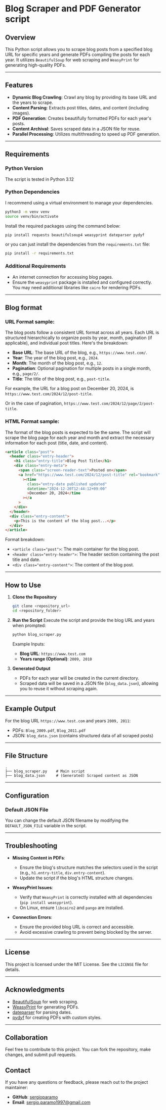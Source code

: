 # Blog Scraper and PDF Generator script

## Overview

This Python script allows you to scrape blog posts from a specified blog URL for specific years and generate PDFs compiling the posts for each year. It utilizes `BeautifulSoup` for web scraping and `WeasyPrint` for generating high-quality PDFs.

---

## Features

- **Dynamic Blog Crawling**: Crawl any blog by providing its base URL and the years to scrape.
- **Content Parsing**: Extracts post titles, dates, and content (including images).
- **PDF Generation**: Creates beautifully formatted PDFs for each year's posts.
- **Content Archival**: Saves scraped data in a JSON file for reuse.
- **Parallel Processing**: Utilizes multithreading to speed up PDF generation.

---

## Requirements

### Python Version

The script is tested in Python 3.12

### Python Dependencies

I recommend using a virtual environment to manage your dependencies.

```bash
python3 -m venv venv
source venv/bin/activate
```

Install the required packages using the command below:

```bash
pip install requests beautifulsoup4 weasyprint dateparser pydyf
```

or you can just install the dependencies from the `requirements.txt` file:

```bash
pip install -r requirements.txt
```

### Additional Requirements

- An internet connection for accessing blog pages.
- Ensure the `weasyprint` package is installed and configured correctly. You may need additional libraries like `cairo` for rendering PDFs.

---

## Blog format

### URL Format sample:

The blog posts follow a consistent URL format across all years. Each URL is structured hierarchically to organize posts by year, month, pagination (if applicable), and individual post titles. Here's the breakdown:

- **Base URL**: The base URL of the blog, e.g., `https://www.test.com/`.
- **Year**: The year of the blog post, e.g., `2024`.
- **Month**: The month of the blog post, e.g., `12`.
- **Pagination**: Optional pagination for multiple posts in a single month, e.g., `page/2/`.
- **Title**: The title of the blog post, e.g., `post-title`.

For example, the URL for a blog post on December 20, 2024, is `https://www.test.com/2024/12/post-title`.

Or in the case of pagination, `https://www.test.com/2024/12/page/2/post-title`.

### HTML Format sample:

The format of the blog posts is expected to be the same. The script will scrape the blog page for each year and month and extract the necessary information for each post (title, date, and content).

```html
<article class="post">
  <header class="entry-header">
    <h1 class="entry-title">Blog Post Title</h1>
    <div class="entry-meta">
      <span class="screen-reader-text">Posted on</span>
      <a href="https://www.test.com/2024/12/post-title" rel="bookmark"
        ><time
          class="entry-date published updated"
          datetime="2024-12-20T12:44:12+09:00"
          >December 20, 2024</time
        ></a
      >
    </div>
  </header>
  <div class="entry-content">
    <p>This is the content of the blog post...</p>
  </div>
</article>
```

Format breakdown:

- `<article class="post">`: The main container for the blog post.
- `<header class="entry-header">`: The header section containing the post title and date.
- `<div class="entry-content">`: The content of the blog post.

---

## How to Use

1. **Clone the Repository**

   ```bash
   git clone <repository_url>
   cd <repository_folder>
   ```

2. **Run the Script**
   Execute the script and provide the blog URL and years when prompted:

   ```bash
   python blog_scraper.py
   ```

   Example Inputs:

   - **Blog URL**: `https://www.test.com`
   - **Years range (Optional)**: `2009, 2010`

3. **Generated Output**
   - PDFs for each year will be created in the current directory.
   - Scraped data will be saved in a JSON file (`blog_data.json`), allowing you to reuse it without scraping again.

---

## Example Output

For the blog URL `https://www.test.com` and years `2009, 2011`:

- PDFs: `Blog_2009.pdf`, `Blog_2011.pdf`
- JSON: `blog_data.json` (contains structured data of all scraped posts)

---

## File Structure

```
.
├── blog_scraper.py    # Main script
├── blog_data.json     # (Generated) Scraped content as JSON
```

---

## Configuration

### Default JSON File

You can change the default JSON filename by modifying the `DEFAULT_JSON_FILE` variable in the script.

---

## Troubleshooting

- **Missing Content in PDFs**:
  - Ensure the blog's structure matches the selectors used in the script (e.g., `h1.entry-title`, `div.entry-content`).
  - Update the script if the blog's HTML structure changes.
- **WeasyPrint Issues**:

  - Verify that `WeasyPrint` is correctly installed with all dependencies (`pip install weasyprint`).
  - On Linux, ensure `libcairo2` and `pango` are installed.

- **Connection Errors**:
  - Ensure the provided blog URL is correct and accessible.
  - Avoid excessive crawling to prevent being blocked by the server.

---

## License

This project is licensed under the MIT License. See the `LICENSE` file for details.

---

## Acknowledgments

- [BeautifulSoup](https://www.crummy.com/software/BeautifulSoup/) for web scraping.
- [WeasyPrint](https://weasyprint.org/) for generating PDFs.
- [dateparser](https://dateparser.readthedocs.io/en/latest/) for parsing dates.
- [pydyf](https://github.com/CourtBouillon/pydyf) for creating PDFs with custom styles.

---

## Collaboration

Feel free to contribute to this project. You can fork the repository, make changes, and submit pull requests.

## Contact

If you have any questions or feedback, please reach out to the project maintainer:

- **GitHub**: [sergioparamo](https://github.com/sergioparamo)
- **Email**: sergio.paramo1997@gmail.com
